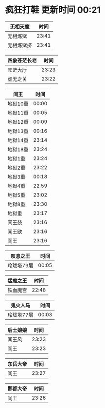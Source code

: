 # 疯狂打鞋 更新时间 00:21

| 无相天魔   | 时间    |
|--------|-------|
| 无相炼狱 | 23:41 |
| 无相炼狱挤 | 23:41 |

| 四象苍茫长老   | 时间    |
|--------|-------|
| 苍茫大厅 | 23:23 |
| 虚无之关 | 23:22 |

| 间王   | 时间    |
|--------|-------|
| 地狱10重 | 00:00 |
| 地狱11重 | 00:05 |
| 地狱12重 | 00:09 |
| 地狱13重 | 00:16 |
| 地狱14重 | 23:14 |
| 地狱18重 | 23:24 |
| 地狱1重 | 23:24 |
| 地狱2重 | 23:22 |
| 地狱3重 | 00:18 |
| 地狱4重 | 22:59 |
| 地狱5重 | 23:02 |
| 地狱8重 | 23:30 |
| 地狱重 | 23:17 |
| 间王兢 | 23:16 |
| 闻王欧 | 23:16 |
| 阎王 | 23:16 |

| 叹息之王   | 时间    |
|--------|-------|
| 玲珑塔79层 | 00:05 |

| 猛魔之王   | 时间    |
|--------|-------|
| 铁血魔宫 | 22:48 |

| 鬼火人马   | 时间    |
|--------|-------|
| 玲珑塔77层 | 00:03 |

| 后土娘娘   | 时间    |
|--------|-------|
| 闻王风 | 23:23 |
| 阎王 | 23:23 |

| 东岳大帝   | 时间    |
|--------|-------|
| 阎王 | 23:27 |

| 酆都大帝   | 时间    |
|--------|-------|
| 阎王 | 23:26 |